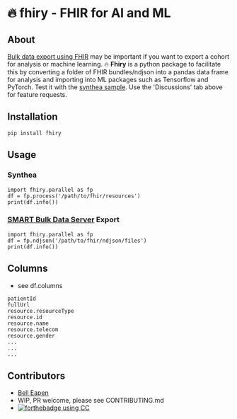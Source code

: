 # :fire: fhiry - FHIR for AI and ML

## About

[Bulk data export using FHIR](https://hl7.org/fhir/uv/bulkdata/export/index.html) may be important if you want to export a cohort for analysis or machine learning.
:fire: **Fhiry** is a python package to facilitate this by converting a folder of FHIR bundles/ndjson into a pandas data frame for analysis and importing
into ML packages such as Tensorflow and PyTorch. Test it with the [synthea sample](https://synthea.mitre.org/downloads). Use the 'Discussions' tab above for feature requests.

## Installation

```
pip install fhiry
```

## Usage

### Synthea

```
import fhiry.parallel as fp
df = fp.process('/path/to/fhir/resources')
print(df.info())
```

### [SMART Bulk Data Server](https://bulk-data.smarthealthit.org/) Export
```
import fhiry.parallel as fp
df = fp.ndjson('/path/to/fhir/ndjson/files')
print(df.info())
```
## Columns
* see df.columns

```
patientId
fullUrl
resource.resourceType
resource.id
resource.name
resource.telecom
resource.gender
...
...
...
```
## Contributors

* [Bell Eapen](https://nuchange.ca)
* WIP, PR welcome, please see CONTRIBUTING.md
* [![forthebadge](https://forthebadge.com/images/badges/built-with-love.svg) using CC](https://computecanada.ca)
